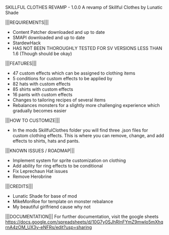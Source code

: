 SKILLFUL CLOTHES REVAMP - 1.0.0
A revamp of Skillful Clothes by Lunatic Shade

|||REQUIREMENTS|||
- Content Patcher downloaded and up to date
- SMAPI downloaded and up to date
- StardewHack
- HAS NOT BEEN THOROUGHLY TESTED FOR SV VERSIONS LESS THAN 1.6 (Though should be okay)

|||FEATURES|||
- 47 custom effects which can be assigned to clothing items
- 5 conditions for custom effects to be applied by
- 82 hats with custom effects
- 85 shirts with custom effects
- 16 pants with custom effects
- Changes to tailoring recipes of several items
- Rebalances monsters for a slightly more challenging experience which gradually becomes easier

|||HOW TO CUSTOMIZE|||
- In the mods SkillfulClothes folder you will find three .json files for custom clothing effects. 
	This is where you can remove, change, and add effects to shirts, hats and pants.

|||KNOWN ISSUES / ROADMAP|||
- Implement system for sprite customization on clothing
- Add ability for ring effects to be conditional
- Fix Leprechaun Hat issues
- Remove Herobrine

|||CREDITS|||
- Lunatic Shade for base of mod
- MikeMonRoe for template on monster rebalance
- My beautiful girlfriend cause why not

|||DOCUMENTATION|||
For further documentation, visit the google sheets
https://docs.google.com/spreadsheets/d/10G7y0SJhRInFYmZ9mwlo5mXhqrnA4zOM_UX3y-eNFRs/edit?usp=sharing
